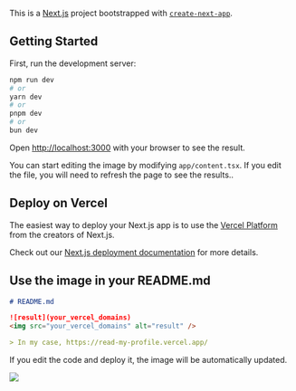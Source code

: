 This is a [Next.js](https://nextjs.org/) project bootstrapped with [`create-next-app`](https://github.com/vercel/next.js/tree/canary/packages/create-next-app).

## Getting Started

First, run the development server:

```bash
npm run dev
# or
yarn dev
# or
pnpm dev
# or
bun dev
```

Open [http://localhost:3000](http://localhost:3000) with your browser to see the result.

You can start editing the image by modifying `app/content.tsx`.
If you edit the file, you will need to refresh the page to see the results..

## Deploy on Vercel

The easiest way to deploy your Next.js app is to use the [Vercel Platform](https://vercel.com/new?utm_medium=default-template&filter=next.js&utm_source=create-next-app&utm_campaign=create-next-app-readme) from the creators of Next.js.

Check out our [Next.js deployment documentation](https://nextjs.org/docs/deployment) for more details.

## Use the image in your README.md

```md
# README.md

![result](your_vercel_domains)
<img src="your_vercel_domains" alt="result" />

> In my case, https://read-my-profile.vercel.app/
```

If you edit the code and deploy it, the image will be automatically updated.

<img src="https://read-my-profile.vercel.app" />
